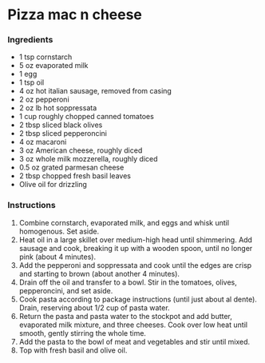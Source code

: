 # Pizza mac n cheese

### Ingredients
* 1 tsp cornstarch
* 5 oz evaporated milk
* 1 egg
* 1 tsp oil
* 4 oz hot italian sausage, removed from casing
* 2 oz pepperoni
* 2 oz lb hot soppressata
* 1 cup roughly chopped canned tomatoes
* 2 tbsp sliced black olives
* 2 tbsp sliced pepperoncini
* 4 oz macaroni
* 3 oz American cheese, roughly diced
* 3 oz whole milk mozzerella, roughly diced
* 0.5 oz grated parmesan cheese
* 2 tbsp chopped fresh basil leaves
* Olive oil for drizzling

### Instructions
1. Combine cornstarch, evaporated milk, and eggs and whisk until homogenous. Set aside.
1. Heat oil in a large skillet over medium-high head until shimmering. Add sausage and cook, breaking it up with a wooden spoon, until no longer pink (about 4 minutes).
1. Add the pepperoni and soppressata and cook until the edges are crisp and starting to brown (about another 4 minutes). 
1. Drain off the oil and transfer to a bowl. Stir in the tomatoes, olives, pepperoncini, and set aside.
1. Cook pasta according to package instructions (until just about al dente). Drain, reserving about 1/2 cup of pasta water.
1. Return the pasta and pasta water to the stockpot and add butter, evaporated milk mixture, and three cheeses. Cook over low heat until smooth, gently stirring the whole time. 
1. Add the pasta to the bowl of meat and vegetables and stir until mixed. 
1. Top with fresh basil and olive oil. 
